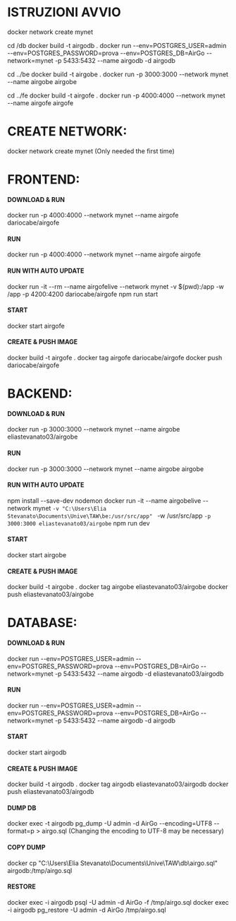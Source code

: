 # ISTRUZIONI AVVIO

docker network create mynet

cd /db
docker build -t airgodb .
docker run --env=POSTGRES_USER=admin --env=POSTGRES_PASSWORD=prova --env=POSTGRES_DB=AirGo --network=mynet -p 5433:5432 --name airgodb -d airgodb

cd ../be
docker build -t airgobe .
docker run -p 3000:3000 --network mynet --name airgobe airgobe

cd ../fe
docker build -t airgofe .
docker run -p 4000:4000 --network mynet --name airgofe airgofe

# CREATE NETWORK:
docker network create mynet
(Only needed the first time)

# FRONTEND:

#### DOWNLOAD & RUN
docker run -p 4000:4000 --network mynet --name airgofe dariocabe/airgofe

#### RUN
docker run -p 4000:4000 --network mynet --name airgofe airgofe

#### RUN WITH AUTO UPDATE
docker run -it --rm --name airgofelive --network mynet -v $(pwd):/app -w /app -p 4200:4200 dariocabe/airgofe npm run start

#### START
docker start airgofe

#### CREATE & PUSH IMAGE
docker build -t airgofe .
docker tag airgofe dariocabe/airgofe
docker push dariocabe/airgofe

# BACKEND:
#### DOWNLOAD & RUN
docker run -p 3000:3000 --network mynet --name airgobe eliastevanato03/airgobe
#### RUN
docker run -p 3000:3000 --network mynet --name airgobe airgobe
#### RUN WITH AUTO UPDATE
npm install --save-dev nodemon
docker run -it --name airgobelive --network mynet `-v "C:\Users\Elia Stevanato\Documents\Unive\TAW\be:/usr/src/app" ` -w /usr/src/app ` -p 3000:3000 eliastevanato03/airgobe ` npm run dev
#### START
docker start airgobe

#### CREATE & PUSH IMAGE
docker build -t airgobe .
docker tag airgobe eliastevanato03/airgobe
docker push eliastevanato03/airgobe


# DATABASE:
#### DOWNLOAD & RUN
docker run --env=POSTGRES_USER=admin --env=POSTGRES_PASSWORD=prova --env=POSTGRES_DB=AirGo --network=mynet -p 5433:5432 --name airgodb -d eliastevanato03/airgodb
#### RUN
docker run --env=POSTGRES_USER=admin --env=POSTGRES_PASSWORD=prova --env=POSTGRES_DB=AirGo --network=mynet -p 5433:5432 --name airgodb -d airgodb
#### START
docker start airgodb

#### CREATE & PUSH IMAGE
docker build -t airgodb .
docker tag airgodb eliastevanato03/airgodb
docker push eliastevanato03/airgodb

#### DUMP DB
docker exec -t airgodb pg_dump -U admin -d AirGo --encoding=UTF8 --format=p > airgo.sql 
(Changing the encoding to UTF-8 may be necessary)

#### COPY DUMP
docker cp "C:\Users\Elia Stevanato\Documents\Unive\TAW\db\airgo.sql" airgodb:/tmp/airgo.sql

#### RESTORE
docker exec -i airgodb psql -U admin -d AirGo -f /tmp/airgo.sql
docker exec -i airgodb pg_restore -U admin -d AirGo /tmp/airgo.sql